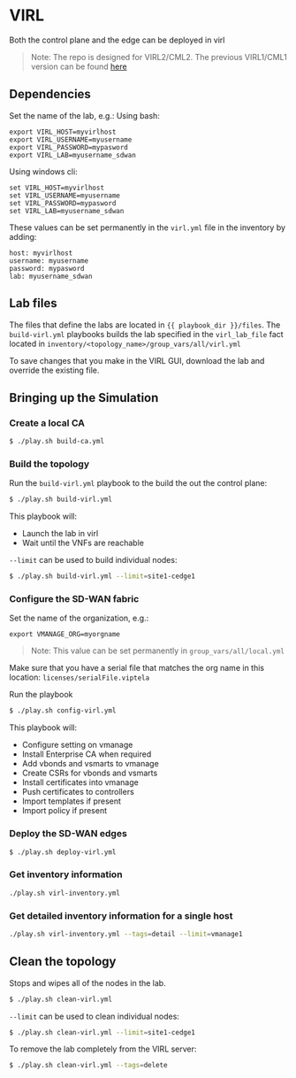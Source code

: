 # VIRL

Both the control plane and the edge can be deployed in virl

>Note: The repo is designed for VIRL2/CML2.  The previous VIRL1/CML1 version can be found [here](https://github.com/CiscoDevNet/sdwan-devops/tree/virl1)

## Dependencies

Set the name of the lab, e.g.:
Using bash:
```
export VIRL_HOST=myvirlhost
export VIRL_USERNAME=myusername
export VIRL_PASSWORD=mypasword
export VIRL_LAB=myusername_sdwan
```
Using windows cli:
```
set VIRL_HOST=myvirlhost
set VIRL_USERNAME=myusername
set VIRL_PASSWORD=mypasword
set VIRL_LAB=myusername_sdwan
```
These values can be set permanently in the `virl.yml` file in the inventory by adding:
```
host: myvirlhost
username: myusername
password: mypasword
lab: myusername_sdwan
```

## Lab files

The files that define the labs are located in `{{ playbook_dir }}/files`.  The `build-virl.yml` playbooks builds the lab specified in the `virl_lab_file` fact located in `inventory/<topology_name>/group_vars/all/virl.yml`

To save changes that you make in the VIRL GUI, download the lab and override the existing file.

## Bringing up the Simulation

### Create a local CA
```bash
$ ./play.sh build-ca.yml
```

### Build the topology

Run the `build-virl.yml` playbook to the build the out the control plane:
```bash
$ ./play.sh build-virl.yml
```

This playbook will:

* Launch the lab in virl
* Wait until the VNFs are reachable

`--limit` can be used to build individual nodes:
```bash
$ ./play.sh build-virl.yml --limit=site1-cedge1
```

### Configure the SD-WAN fabric

Set the name of the organization, e.g.:
```
export VMANAGE_ORG=myorgname
```

>Note: This value can be set permanently in `group_vars/all/local.yml`

Make sure that you have a serial file that matches the org name in this location: `licenses/serialFile.viptela` 

Run the playbook
```bash
$ ./play.sh config-virl.yml
```

This playbook will:

* Configure setting on vmanage
* Install Enterprise CA when required
* Add vbonds and vsmarts to vmanage
* Create CSRs for vbonds and vsmarts
* Install certificates into vmanage
* Push certificates to controllers
* Import templates if present
* Import policy if present

### Deploy the SD-WAN edges

```bash
$ ./play.sh deploy-virl.yml
```

### Get inventory information

```bash
./play.sh virl-inventory.yml
```

### Get detailed inventory information for a single host

```bash
./play.sh virl-inventory.yml --tags=detail --limit=vmanage1
```

## Clean the topology

Stops and wipes all of the nodes in the lab.
```bash
$ ./play.sh clean-virl.yml
```

`--limit` can be used to clean individual nodes:
```bash
$ ./play.sh clean-virl.yml --limit=site1-cedge1
```

To remove the lab completely from the VIRL server:
```bash
$ ./play.sh clean-virl.yml --tags=delete
```

